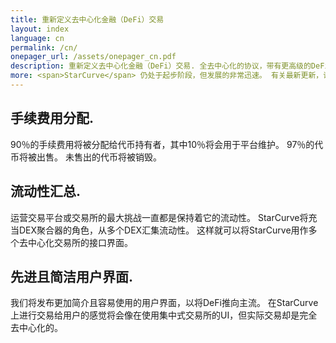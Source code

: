 ```yaml
---
title: 重新定义去中心化金融（DeFi）交易
layout: index
language: cn
permalink: /cn/
onepager_url: /assets/onepager_cn.pdf
description: 重新定义去中心化金融（DeFi）交易. 全去中心化的协议，带有更高级的DeFi交易界面，包括更加公平的手续费用分配系统和高级匹配引擎。
more: <span>StarCurve</span> 仍处于起步阶段，但发展的非常迅速。 有关最新更新，请参阅下面列出的社交媒体频道。
---
```


<div class="main-right__top">
    <h2>手续费用分配.</h2>
    <p>
    90％的手续费用将被分配给代币持有者，其中10％将会用于平台维护。 97％的代币将被出售。 未售出的代币将被销毁。 
    </p>
</div>
<div class="main-right__mid">
    <h2>流动性汇总.</h2>
    <p>
      运营交易平台或交易所的最大挑战一直都是保持着它的流动性。
       StarCurve将充当DEX聚合器的角色，从多个DEX汇集流动性。 这样就可以将StarCurve用作多个去中心化交易所的接口界面。
    </p>
</div>
<div class="main-right__bottom">
    <h2>先进且简洁用户界面.</h2>
    <p>
     我们将发布更加简介且容易使用的用户界面，以将DeFi推向主流。 在StarCurve上进行交易给用户的感觉将会像在使用集中式交易所的UI，但实际交易却是完全去中心化的。
    </p>
</div>
